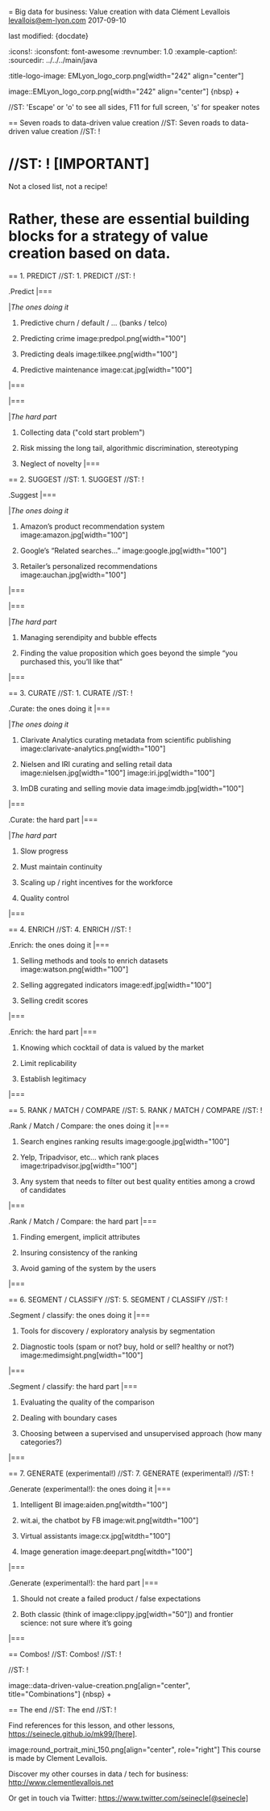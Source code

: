 = Big data for business: Value creation with data
Clément Levallois <levallois@em-lyon.com>
2017-09-10

last modified: {docdate}

:icons!:
:iconsfont:   font-awesome
:revnumber: 1.0
:example-caption!:
:sourcedir: ../../../main/java

:title-logo-image: EMLyon_logo_corp.png[width="242" align="center"]

image::EMLyon_logo_corp.png[width="242" align="center"]
{nbsp} +

//ST: 'Escape' or 'o' to see all sides, F11 for full screen, 's' for speaker notes


== Seven roads to data-driven value creation
//ST: Seven roads to data-driven value creation
//ST: !

//ST: !
[IMPORTANT]
====
Not a closed list, not a recipe!

Rather, these are essential building blocks for a strategy of value creation based on data.
====

== 1. PREDICT
//ST: 1. PREDICT
//ST: !

.Predict
|===


|*The ones doing it*

1. Predictive churn / default / ... (banks / telco)

2. Predicting crime image:predpol.png[width="100"]

3. Predicting deals image:tilkee.png[width="100"]

4. Predictive maintenance image:cat.jpg[width="100"]

|===

|===

|*The hard part*

1. Collecting data ("cold start problem")

2. Risk missing the long tail, algorithmic discrimination, stereotyping

3. Neglect of novelty
|===




== 2. SUGGEST
//ST: 1. SUGGEST
//ST: !

.Suggest
|===


|*The ones doing it*

1. Amazon’s product recommendation system image:amazon.jpg[width="100"]

2. Google’s “Related searches…” image:google.jpg[width="100"]

3. Retailer’s personalized recommendations image:auchan.jpg[width="100"]

|===

|===

|*The hard part*

1. Managing serendipity and bubble effects

2. Finding the value proposition which goes beyond the simple “you purchased this, you’ll like that”

|===


== 3. CURATE
//ST: 1. CURATE
//ST: !


.Curate: the ones doing it
|===

|*The ones doing it*

1. Clarivate Analytics curating metadata from scientific publishing image:clarivate-analytics.png[width="100"]

2. Nielsen and IRI curating and selling retail data image:nielsen.jpg[width="100"] image:iri.jpg[width="100"]

3. ImDB curating and selling movie data image:imdb.jpg[width="100"]

|===


.Curate: the hard part
|===

|*The hard part*

1. Slow progress

2. Must maintain continuity

3. Scaling up / right incentives for the workforce

4. Quality control

|===


== 4. ENRICH
//ST: 4. ENRICH
//ST: !

.Enrich: the ones doing it
|===

1. Selling methods and tools to enrich datasets image:watson.png[width="100"]

2. Selling aggregated indicators image:edf.jpg[width="100"]

3. Selling credit scores

|===

.Enrich: the hard part
|===

1. Knowing which cocktail of data is valued by the market

2. Limit replicability

3. Establish legitimacy

|===


== 5. RANK / MATCH / COMPARE
//ST: 5. RANK / MATCH / COMPARE
//ST: !

.Rank / Match / Compare: the ones doing it
|===

1. Search engines ranking results image:google.jpg[width="100"]

2. Yelp, Tripadvisor, etc… which rank places image:tripadvisor.jpg[width="100"]

3. Any system that needs to filter out best quality entities among a crowd of candidates

|===

.Rank / Match / Compare: the hard part
|===

1. Finding emergent, implicit attributes

2. Insuring consistency of the ranking

3. Avoid gaming of the system by the users

|===


== 6. SEGMENT / CLASSIFY
//ST: 5. SEGMENT / CLASSIFY
//ST: !

.Segment / classify: the ones doing it
|===

1. Tools for discovery / exploratory analysis by segmentation

2. Diagnostic tools (spam or not? buy, hold or sell? healthy or not?) image:medimsight.png[width="100"]

|===

.Segment / classify: the hard part
|===
1. Evaluating the quality of the comparison

2. Dealing with boundary cases

3. Choosing between a supervised and unsupervised approach (how many categories?)

|===


== 7. GENERATE (experimental!)
//ST: 7. GENERATE (experimental!)
//ST: !

.Generate (experimental!): the ones doing it
|===

1. Intelligent BI image:aiden.png[witdth="100"]

2. wit.ai, the chatbot by FB image:wit.png[witdth="100"]

3. Virtual assistants image:cx.jpg[witdth="100"]

4. Image generation image:deepart.png[witdth="100"]

|===

.Generate (experimental!): the hard part
|===

1. Should not create a failed product / false expectations

2. Both classic (think of image:clippy.jpg[width="50"]) and frontier science: not sure where it’s going

|===


== Combos!
//ST: Combos!
//ST: !

//ST: !

image::data-driven-value-creation.png[align="center", title="Combinations"]
{nbsp} +


== The end
//ST: The end
//ST: !

Find references for this lesson, and other lessons, https://seinecle.github.io/mk99/[here].

image:round_portrait_mini_150.png[align="center", role="right"]
This course is made by Clement Levallois.

Discover my other courses in data / tech for business: http://www.clementlevallois.net

Or get in touch via Twitter: https://www.twitter.com/seinecle[@seinecle]
